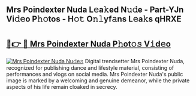 ## Mrs Poindexter Nuda L𝚎a𝚔ed N𝚞𝚍e - Part-YJn Vi𝚍𝚎o P𝚑𝚘tos - H𝚘𝚝 O𝚗𝚕yf𝚊ns L𝚎a𝚔s qHRXE

# <h2><a href="http://kf388ib.oniu.top/?m=Mrs+Poindexter+Nuda">🔗👉 🔴 Mrs Poindexter Nuda P𝚑ot𝚘𝚜 V𝚒d𝚎o</a></h2>

[![Mrs Poindexter Nuda Nu𝚍e𝚜](https://i.imgur.com/0qMVB7G.gif)](http://kf388ib.oniu.top/?m=Mrs+Poindexter+Nuda)
Digital trendsetter Mrs Poindexter Nuda, recognized for publishing dance and lifestyle material, consisting of performances and vlogs on social media. Mrs Poindexter Nuda's public image is marked by a welcoming and genuine demeanor, while the private aspects of his life remain cloaked in secrecy.  
